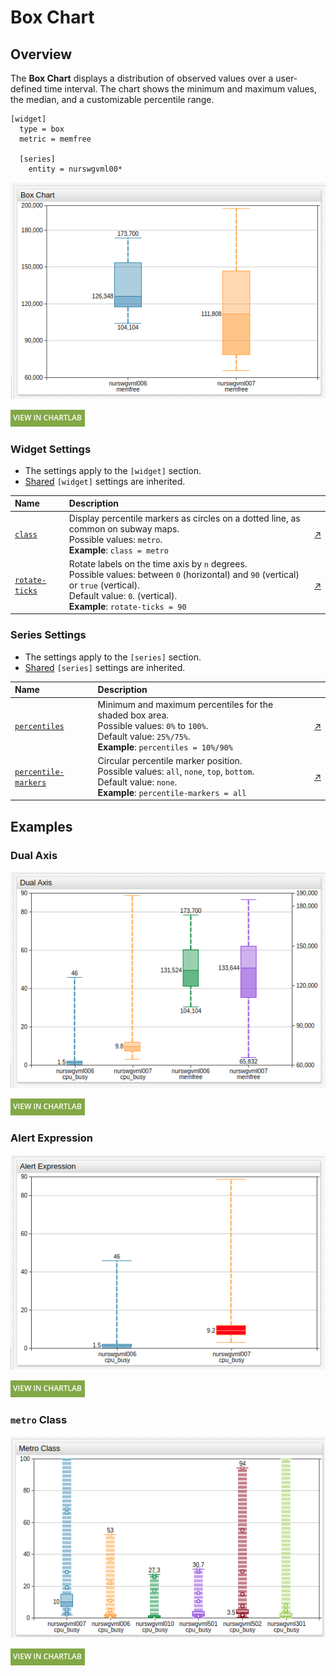 # Box Chart

## Overview

The **Box Chart** displays a distribution of observed values over a user-defined time interval. The chart shows the minimum and maximum values, the median, and a customizable percentile range.

```ls
[widget]
  type = box
  metric = memfree

  [series]
    entity = nurswgvml00*
```

![](./images/box-chart-title-2.png)

[![](../../images/button.png)](https://apps.axibase.com/chartlab/50fe6882)

### Widget Settings

* The settings apply to the `[widget]` section.
* [Shared](../shared/README.md#widget-settings) `[widget]` settings are inherited.

Name |Description |&nbsp;
:--|:--|:--
<a name="class"></a>[`class`](#class)| Display percentile markers as circles on a dotted line, as common on subway maps.<br>Possible values: `metro`.<br>**Example**: `class = metro`| [↗](https://apps.axibase.com/chartlab/faf87dd1)
<a name="rotate-ticks"></a>[`rotate-ticks`](#rotate-ticks)| Rotate labels on the time axis by `n` degrees.<br>Possible values: between `0` (horizontal) and `90` (vertical) or `true` (vertical).<br>Default value: `0`. (vertical).<br>**Example**: `rotate-ticks = 90`| [↗](https://apps.axibase.com/chartlab/a1df8d83)

### Series Settings

* The settings apply to the `[series]` section.
* [Shared](../shared/README.md) `[series]` settings are inherited.

Name |Description |&nbsp;
:--|:--|:--
<a name="percentiles"></a>[`percentiles`](#percentiles)| Minimum and maximum percentiles for the shaded box area.<br>Possible values: `0%` to `100%`.<br>Default value: `25%/75%`.<br>**Example**: `percentiles = 10%/90%`| [↗](https://apps.axibase.com/chartlab/8b0f5ea7)
<a name="percentile-markers"></a>[`percentile-markers`](#percentile-markers)| Circular percentile marker position.<br>Possible values: `all`, `none`, `top`, `bottom`.<br>Default value: `none`.<br>**Example**: `percentile-markers = all`|[↗](https://apps.axibase.com/chartlab/be900687)

## Examples

### Dual Axis

![](./images/dual-axis.png)

[![](../../images/button.png)](https://apps.axibase.com/chartlab/8544efb0)

### Alert Expression

![](./images/alert-expression-1.png)

[![](../../images/button.png)](https://apps.axibase.com/chartlab/84397e8d)

### `metro` Class

![](./images/metro-class-image.png)

[![](../../images/button.png)](https://apps.axibase.com/chartlab/61dd4397)
